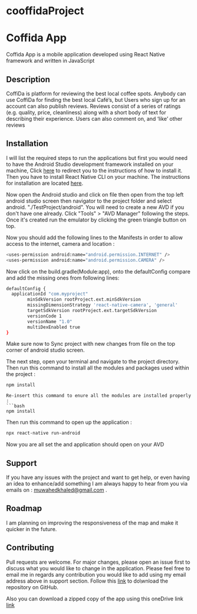 # cooffidaProject
# Coffida App

Coffida App is a mobile application developed using React Native framework and written in JavaScript

## Description
CoffiDa is platform for reviewing the best local coffee spots. Anybody can use CoffiDa for finding the
best local Café’s, but Users who sign up for an account can also publish reviews. Reviews consist of a
series of ratings (e.g. quality, price, cleanliness) along with a short body of text for describing their
experience. Users can also comment on, and ‘like’ other reviews


## Installation

I will list the required steps to run the applications but first you would need to have the Android Studio development framework installed on your machine, Click [here](https://developer.android.com/studio) to redirect you to the instructions of how to install it. Then you have to install React Native CLl on your machine. The instructions for installation are located [here](https://reactnative.dev/docs/getting-started).

Now open the Android studio and click on file then open from the top left android studio screen then navigator to the project folder and select android. "./TestProject/android". You will need to create a new AVD if you don't have one already. Click "Tools" > "AVD Manager" following the steps. Once it's created run the emulator by clicking the green triangle button on top.

Now you should add the following lines to the Manifests in order to allow access to the internet, camera and location :
```bash
<uses-permission android:name="android.permission.INTERNET" />
<uses-permission android:name="android.permission.CAMERA" />

```

Now click on the build.gradle(Module:app), onto the defaultConfig compare and add the missing ones from following lines:
```bash
defaultConfig {
  applicationId "com.myproject"
        minSdkVersion rootProject.ext.minSdkVersion
        missingDimensionStrategy 'react-native-camera', 'general'
        targetSdkVersion rootProject.ext.targetSdkVersion
        versionCode 1
        versionName "1.0"
        multiDexEnabled true
}
```
Make sure now to Sync project with new changes from file on the top corner of android studio screen.

The next step, open your terminal and navigate to the project directory. Then run this command to install all the modules and packages used within the project :

```bash
npm install
```

```
Re-insert this command to enure all the modules are installed properly :
```bash
npm install
```
Then run this command to open up the application :
```bash
npx react-native run-android
```
Now you are all set the and application should open on your AVD 

## Support
If you have any issues with the project and want to get help, or even having an idea to enhance/add something I am always happy to hear from you via emails on : muwahedkhaled@gmail.com .

## Roadmap
I am planning on improving the responsiveness of the map and make it quicker in the future. 

## Contributing
Pull requests are welcome. For major changes, please open an issue first to discuss what you would like to change in the application. Please feel free to email me in regards any contribution you would like to add using my email address above in support section. Follow this [link](https://github.com/khaled-muwahed/cooffidaProject) to do\wnload the repository on GitHub. 

Also you can download a zipped copy of the app using this oneDrive link [link](https://stummuac-my.sharepoint.com/personal/17001788_stu_mmu_ac_uk/_layouts/15/onedrive.aspx?id=%2Fpersonal%2F17001788%5Fstu%5Fmmu%5Fac%5Fuk%2FDocuments%2FMuwahedkhaled%5F17001788%2Ezip&parent=%2Fpersonal%2F17001788%5Fstu%5Fmmu%5Fac%5Fuk%2FDocuments&originalPath=aHR0cHM6Ly9zdHVtbXVhYy1teS5zaGFyZXBvaW50LmNvbS86dTovZy9wZXJzb25hbC8xNzAwMTc4OF9zdHVfbW11X2FjX3VrL0VhOVJWZE9SelJ0SHNLdVhPSGh0QVI0QnRrUzktTG5OYjFGMzZfVmxiY0tKX1E_cnRpbWU9VkNRVFpaYmEyRWc)
